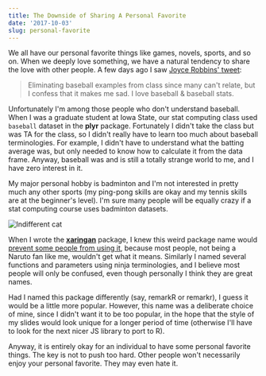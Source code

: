 ```yaml
---
title: The Downside of Sharing A Personal Favorite
date: '2017-10-03'
slug: personal-favorite
---
```


We all have our personal favorite things like games, novels, sports, and so on. When we deeply love something, we have a natural tendency to share the love with other people. A few days ago I saw [Joyce Robbins' tweet](https://tw.com/jtrnyc/status/913413801546051584):

> Eliminating baseball examples from class since many can't relate, but I confess that it makes me sad. I love baseball & baseball stats.

Unfortunately I'm among those people who don't understand baseball. When I was a graduate student at Iowa State, our stat computing class used `baseball` dataset in the **plyr** package. Fortunately I didn't take the class but was TA for the class, so I didn't really have to learn too much about baseball terminologies. For example, I didn't have to understand what the batting average was, but only needed to know how to calculate it from the data frame. Anyway, baseball was and is still a totally strange world to me, and I have zero interest in it.

My major personal hobby is badminton and I'm not interested in pretty much any other sports (my ping-pong skills are okay and my tennis skills are at the beginner's level). I'm sure many people will be equally crazy if a stat computing course uses badminton datasets.

![Indifferent cat](https://slides.yihui.org/gif/dull-cat.gif)

When I wrote the [**xaringan**](https://github.com/yihui/xaringan) package, I knew this weird package name would [prevent some people from using it](https://tw.com/minebocek/status/903633123153518593), because most people, not being a Naruto fan like me, wouldn't get what it means. Similarly I named several functions and parameters using ninja terminologies, and I believe most people will only be confused, even though personally I think they are great names.

Had I named this package differently (say, remarkR or remarkr), I guess it would be a little more popular. However, this name was a deliberate choice of mine, since I didn't want it to be too popular, in the hope that the style of my slides would look unique for a longer period of time (otherwise I'll have to look for the next nicer JS library to port to R).

Anyway, it is entirely okay for an individual to have some personal favorite things. The key is not to push too hard. Other people won't necessarily enjoy your personal favorite. They may even hate it.
